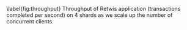 \label{fig:throughput}
Throughput of Retwis application (transactions completed per second) on 4 shards as we scale up the number of concurrent clients.
